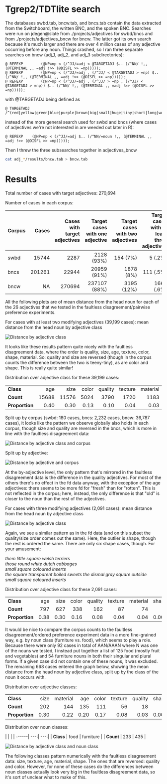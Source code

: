 # Tgrep2/TDTlite search

The databases swbd.tab, bncw.tab, and bncs.tab contain the data extracted from the Switchboard, the written BNC, and the spoken BNC. Searches were run on jdegen@slate from ./projects/adjectives for swbd/bncs and from ./projects/adjectives_bncw for bncw. The latter got its own search because it's much larger and there are over 4 million cases of any adjective occurring before any noun. Things crashed, so I ran three separate searches on bncw (adj_1, adj_2, and adj_3 subdirectories):

```
@ REFEXP        (@NP=np < (/^JJ/=adj < @TARGETADJ $.. (/^NN/ !,, (@TERMINAL ,, =adj !>> (@DISFL >> =np)))));
@ REFEXP        (@NP=np < (/^JJ/=adj , (/^JJ/ < @TARGETADJ > =np) $.. (/^NN/ !,, (@TERMINAL ,, =adj !>> (@DISFL >> =np)))));
@ REFEXP        (@NP=np < (/^JJ/=adj , (/^JJ/ > =np , (/^JJ/ < @TARGETADJ > =np)) $.. (/^NN/ !,, (@TERMINAL ,, =adj !>> (@DISFL >> =np)))));
```
with @TARGETADJ being defined as

```
@ TARGETADJ     /^(red|yellow|green|blue|purple|brown|big|small|huge|tiny|short|long|wooden|plastic|metal|smooth|hard|soft|old|new|rotten|fresh|good|bad|round|square)$/;
```

instead of the more general search used for swbd and bncs (where cases of adjectives we're not interested in are weeded out later in R):

```
@ REFEXP	(@NP=np < (/^JJ/=adj $.. (/^NN/=noun !,, (@TERMINAL ,, =adj !>> (@DISFL >> =np)))));
```

Then I threw the three subsearches together in adjectives_bncw

``` bash
cat adj_*/results/bncw.tab > bncw.tab
```

# Results

Total number of cases with target adjectives: 270,694

Number of cases in each corpus:

| Corpus | Cases |  Cases with target adjectives | Target cases with one adjective | Target cases with two adjectives | Target cases with at least three adjectives |
| -------|-----:|-----:|-----:|-----:|-----:|
| swbd | 15744 | 2287 | 2128 (93%) | 154 (7%) | 5 (.2%) |
| bncs | 201261 | 22944 | 20959 (91%) | 1878 (8%) | 111 (.5%) |
| bncw | NA | 270694 | 237107 (88%) | 3195 (12%) | 1662 (.6%) |


All the following plots are of mean distance from the head noun for each of the 26 adjectives that we tested in the faultless disagreement/pairwise preference experiments. 

For cases with at least two modifying adjectives (39,199 cases): mean distance from the head noun by adjective class

![Distance by adjective class](/corpus_results/graphs/mean_distance_from_noun_morethanonemodifier.jpg "Distance by adjective class for cases with at least two modifiers")

It looks like these results pattern quite nicely with the faultless disagreement data, where the order is quality, size, age, texture, color, shape, material. So: quality and size are reversed (though in the corpus counts the difference between the two is teeny-tiny), as are color and shape. This is really quite similar!

Distribution over adjective class for these 39,199 cases:

| | | | | | | | |
| ------| ---:| ---:| ---:| ---:| --:| ---:| ---:|
| **Class** |     age     | size |    color |  quality |  texture | material |    shape |
| **Count** |   15688 |   11576 |     5024 |     3790 |     1720 |     1183 |      218 | 
| **Proportion** | 0.40   |  0.30 |     0.13 |     0.10 |     0.04 |     0.03 |     0.01 |

Split up by corpus (swbd: 180 cases, bncs: 2,232 cases, bncw: 36,787 cases), it looks like the pattern we observe globally also holds in each corpus, though size and quality are reversed in the bncs, which is more in line with the faultless disagreement data:

![Distance by adjective class and corpus](/corpus_results/graphs/mean_distance_from_noun_morethanonemodifier_bycorpus.jpg "Distance by adjective class and corpus for cases with at least two modifiers")

Split up by adjective:

![Distance by adjective and corpus](/corpus_results/graphs/mean_distance_from_noun_morethanonemodifier_byadj.jpg "Distance by adjective and corpus for cases with at least two modifiers")

At the by-adjective level, the only pattern that's mirrored in the faultless disagreement data is the difference in the quality adjectives. For most of the others there's no effect in the fd data anyway, with the exception of the age adjectives: there seems to be more fd for "fresh" than for "rotten". This is not reflected in the corpus; here, instead, the only difference is that "old" is closer to the noun than the rest of the adjectives.

For cases with three modifying adjectives (2,091 cases): mean distance from the head noun by adjective class

![Distance by adjective class](/corpus_results/graphs/mean_distance_from_noun_morethantwomodifiers.jpg "Distance by adjective class for cases with  three modifiers")

Again, we see a similar pattern as in the fd data (and on this subset the quality/size order comes out the same). Here, the outlier is shape, though the rest is ordered the same. There are only six shape cases, though. For your amusement:

*them little square welsh terriers*    
*those round white dutch cabbages*     
*small square coloured inserts*        
*the square transparent boiled sweets*
*the dismal gray square outside*      
*small square coloured inserts*

Distribution over adjective class for these 2,091 cases:

| | | | | | | | |
| ------| ---:| ---:| ---:| ---:| --:| ---:| ---:|
| **Class** |     age     | size |    color |  quality |  texture | material |    shape |
| **Count** |   797 |     627 |      338 |      162 |       87 |       74 |        6 |
| **Proportion** | 0.38 |    0.30 |     0.16 |     0.08 |     0.04 |     0.04 |     0.003 |



It would be nice to compare the corpus counts to the faultless disagreement/ordered preference experiment data in a more fine-grained way, e.g. by noun class (furniture vs. food), which seems to play a role. Because there were only 92 cases in total of AAN/AAAN where N was one of the nouns we tested, I instead put together a list of 125 food (mostly fruit and vegetables) and 54 furniture nouns in both their singular and plural forms. If a given case did not contain one of these nouns, it was excluded. The remaining 668 cases entered the graph below, showing the mean distance from the head noun by adjective class, split up by the class of the noun it occurs with. 

Distribution over adjective classes:

| | | | | | | | |
| ------| ---:| ---:| ---:| ---:| --:| ---:| ---:|
| **Class** |    size |  material | age | color | texture |  quality |   shape |
| **Count** |    202  |    144 |      135 |      111 |       56 |       18 |        2 |
| **Proportion** | 0.30  |   0.22 |     0.20 |     0.17 |     0.08 |     0.03 |     0.003 |

Distribution over noun classes:

| | |
| ------| ---:| ---:|
| **Class** |     food | furniture |
| **Count** |      233 |      435 |

![Distance by adjective class and noun class](/corpus_results/graphs/mean_distance_from_noun_morethanonemodifier_bynounclass.jpg "Distance by adjective class and noun class for cases with at least two modifiers")

The following classes pattern numerically with the faultless disagreement data: size, texture, age, material, shape. The ones that are reversed: quality and color. However, for none of these cases do the differences between noun classes actually look very big in the faultless disagreement data, so it's sort of unclear what to make of this.
